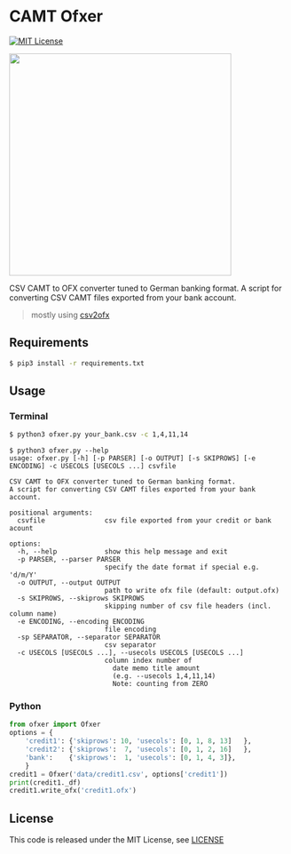 # CAMT Ofxer

[![MIT License](http://img.shields.io/badge/license-MIT-blue.svg?style=flat)](LICENSE)

<img src="./ofxer.png" width="400">

CSV CAMT to OFX converter tuned to German banking format.
A script for converting CSV CAMT files exported from your bank account.

> mostly using [csv2ofx](https://github.com/reubano/csv2ofx)

## Requirements
```sh
$ pip3 install -r requirements.txt
```

## Usage
### Terminal
```sh
$ python3 ofxer.py your_bank.csv -c 1,4,11,14
```

```
$ python3 ofxer.py --help
usage: ofxer.py [-h] [-p PARSER] [-o OUTPUT] [-s SKIPROWS] [-e ENCODING] -c USECOLS [USECOLS ...] csvfile

CSV CAMT to OFX converter tuned to German banking format.
A script for converting CSV CAMT files exported from your bank account.

positional arguments:
  csvfile               csv file exported from your credit or bank acount

options:
  -h, --help            show this help message and exit
  -p PARSER, --parser PARSER
                        specify the date format if special e.g. 'd/m/Y'
  -o OUTPUT, --output OUTPUT
                        path to write ofx file (default: output.ofx)
  -s SKIPROWS, --skiprows SKIPROWS
                        skipping number of csv file headers (incl. column name)
  -e ENCODING, --encoding ENCODING
                        file encoding
  -sp SEPARATOR, --separator SEPARATOR
                        csv separator
  -c USECOLS [USECOLS ...], --usecols USECOLS [USECOLS ...]
                        column index number of
                          date memo title amount
                          (e.g. --usecols 1,4,11,14)
                          Note: counting from ZERO
```

### Python
```python
from ofxer import Ofxer
options = {
    'credit1': {'skiprows': 10, 'usecols': [0, 1, 8, 13]   },
    'credit2': {'skiprows':  7, 'usecols': [0, 1, 2, 16]   },
    'bank':    {'skiprows':  1, 'usecols': [0, 1, 4, 3]},
    }
credit1 = Ofxer('data/credit1.csv', options['credit1'])
print(credit1._df)
credit1.write_ofx('credit1.ofx')
```

## License
This code is released under the MIT License, see [LICENSE](LICENSE)
